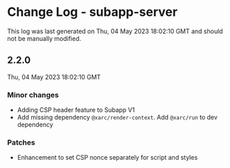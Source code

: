 # Change Log - subapp-server

This log was last generated on Thu, 04 May 2023 18:02:10 GMT and should not be manually modified.

## 2.2.0
Thu, 04 May 2023 18:02:10 GMT

### Minor changes

- Adding CSP header feature to Subapp V1
- Add missing dependency `@xarc/render-context`. Add `@xarc/run` to dev dependency

### Patches

- Enhancement to set CSP nonce separately for script and styles

